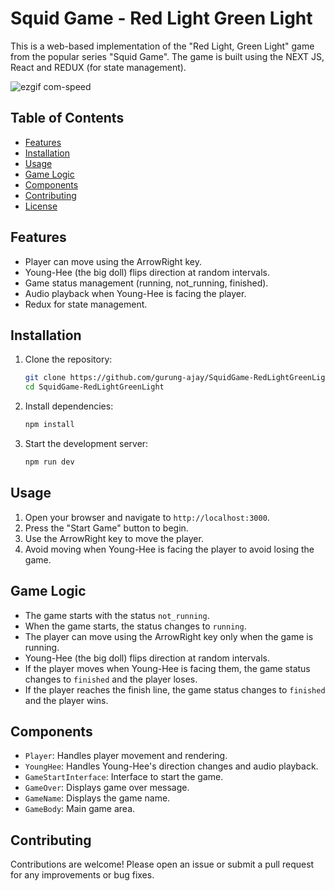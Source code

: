 # Squid Game - Red Light Green Light

This is a web-based implementation of the "Red Light, Green Light" game from the popular series "Squid Game". The game is built using the NEXT JS, React and REDUX (for state management).

![ezgif com-speed](https://github.com/user-attachments/assets/90c1bd61-a185-491b-b5f9-e2319edff748)

## Table of Contents

- [Features](#features)
- [Installation](#installation)
- [Usage](#usage)
- [Game Logic](#game-logic)
- [Components](#components)
- [Contributing](#contributing)
- [License](#license)

## Features

- Player can move using the ArrowRight key.
- Young-Hee (the big doll) flips direction at random intervals.
- Game status management (running, not_running, finished).
- Audio playback when Young-Hee is facing the player.
- Redux for state management.

## Installation

1. Clone the repository:
    ```bash
    git clone https://github.com/gurung-ajay/SquidGame-RedLightGreenLight.git
    cd SquidGame-RedLightGreenLight
    ```

2. Install dependencies:
    ```bash
    npm install
    ```

3. Start the development server:
    ```bash
    npm run dev
    ```

## Usage

1. Open your browser and navigate to `http://localhost:3000`.
2. Press the "Start Game" button to begin.
3. Use the ArrowRight key to move the player.
4. Avoid moving when Young-Hee is facing the player to avoid losing the game.

## Game Logic

- The game starts with the status `not_running`.
- When the game starts, the status changes to `running`.
- The player can move using the ArrowRight key only when the game is running.
- Young-Hee (the big doll) flips direction at random intervals.
- If the player moves when Young-Hee is facing them, the game status changes to `finished` and the player loses.
- If the player reaches the finish line, the game status changes to `finished` and the player wins.

## Components

- `Player`: Handles player movement and rendering.
- `YoungHee`: Handles Young-Hee's direction changes and audio playback.
- `GameStartInterface`: Interface to start the game.
- `GameOver`: Displays game over message.
- `GameName`: Displays the game name.
- `GameBody`: Main game area.

## Contributing

Contributions are welcome! Please open an issue or submit a pull request for any improvements or bug fixes.
